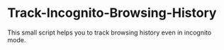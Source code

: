 # Track-Incognito-Browsing-History
This small script helps you to track browsing history even in incognito mode.
